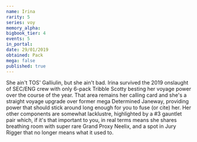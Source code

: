 ```yaml
---
name: Irina
rarity: 5
series: voy
memory_alpha:
bigbook_tier: 4
events: 5
in_portal:
date: 29/01/2019
obtained: Pack
mega: false
published: true
---
```


She ain't TOS' Galliulin, but she ain't bad. Irina survived the 2019 onslaught of SEC/ENG crew with only 6-pack Tribble Scotty besting her voyage power over the course of the year. That area remains her calling card and she's a straight voyage upgrade over former mega Determined Janeway, providing power that should stick around long enough for you to fuse (or cite) her. Her other components are somewhat lacklustre, highlighted by a #3 gauntlet pair which, if it's that important to you, in real terms means she shares breathing room with super rare Grand Proxy Neelix, and a spot in Jury Rigger that no longer means what it used to.
